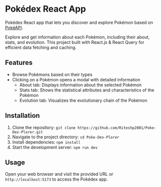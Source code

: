 ﻿# Pokédex React App

Pokédex React app that lets you discover and explore Pokémon based on [PokéAPI](https://pokeapi.co/).

Explore and get information about each Pokémon, including their about, stats, and evolution.
This project built with React.js & React Query for efficient data fetching and caching.

## Features
- Browse Pokémons based on their types
- Clicking on a Pokémon opens a modal with detailed information
  - About tab: Displays information about the selected Pokémon
  - Stats tab: Shows the statistical attributes and characteristics of the Pokémon
  - Evolution tab: Visualizes the evolutionary chain of the Pokémon

## Installation

1. Clone the repository: `git clone https://github.com/Riteshp2001/Poke-Dex-Plorer.git`
2. Navigate to the project directory: `cd Poke-Dex-Plorer`
3. Install dependencies: `npm install`
4. Start the development server: `npm run dev`

## Usage

Open your web browser and visit the provided URL or `http://localhost:5173` to access the Pokédex app.
